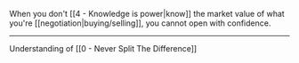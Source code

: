 When you don't [[4 - Knowledge is power|know]] the market value of what you're [[negotiation|buying/selling]], you cannot open with confidence.

---

Understanding of [[0 - Never Split The Difference]]